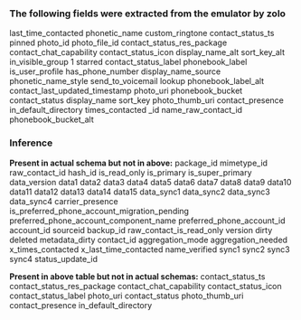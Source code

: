 ### The following fields were extracted from the emulator by zolo

last_time_contacted
phonetic_name
custom_ringtone 
contact_status_ts
pinned
photo_id
photo_file_id
contact_status_res_package
contact_chat_capability
contact_status_icon
display_name_alt
sort_key_alt
in_visible_group 1
starred
contact_status_label
phonebook_label
is_user_profile
has_phone_number
display_name_source
phonetic_name_style
send_to_voicemail
lookup
phonebook_label_alt
contact_last_updated_timestamp
photo_uri
phonebook_bucket
contact_status
display_name
sort_key
photo_thumb_uri
contact_presence
in_default_directory
times_contacted
_id
name_raw_contact_id
phonebook_bucket_alt

### Inference

**Present in actual schema but not in above:**
package_id
mimetype_id
raw_contact_id
hash_id
is_read_only
is_primary
is_super_primary
data_version
data1
data2
data3
data4
data5
data6
data7
data8
data9
data10
data11
data12
data13
data14
data15
data_sync1
data_sync2
data_sync3
data_sync4
carrier_presence
is_preferred_phone_account_migration_pending
preferred_phone_account_component_name
preferred_phone_account_id
account_id
sourceid
backup_id
raw_contact_is_read_only
version
dirty
deleted
metadata_dirty
contact_id
aggregation_mode
aggregation_needed
x_times_contacted
x_last_time_contacted
name_verified
sync1
sync2
sync3
sync4
status_update_id

**Present in above table but not in actual schemas:**
contact_status_ts
contact_status_res_package
contact_chat_capability
contact_status_icon
contact_status_label
photo_uri
contact_status
photo_thumb_uri
contact_presence
in_default_directory
